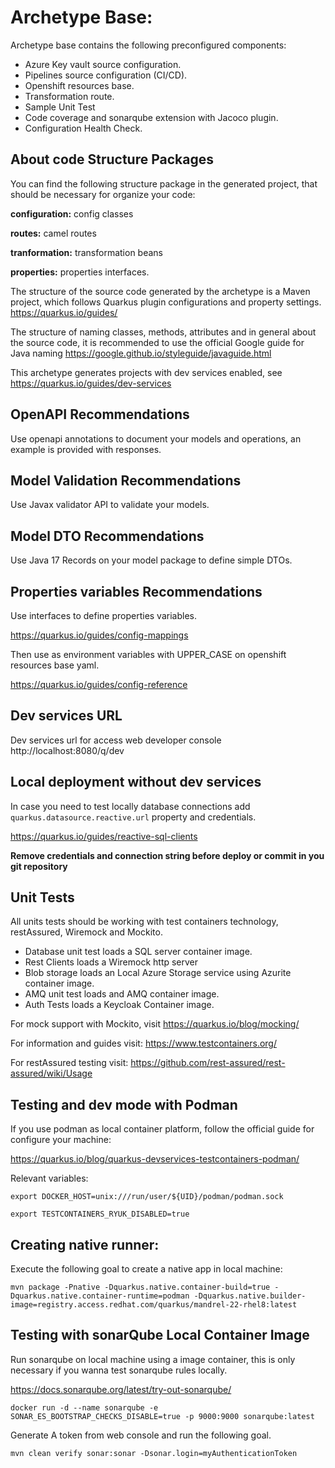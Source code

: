 

# Archetype Base:

Archetype base contains the following preconfigured components:

- Azure Key vault source configuration.
- Pipelines source configuration (CI/CD).
- Openshift resources base.
- Transformation route.
- Sample Unit Test
- Code coverage and sonarqube extension with Jacoco plugin.
- Configuration Health Check.

## About code Structure Packages

You can find the following structure package in the generated project, that should be necessary for organize your code:

**configuration:** config classes

**routes:** camel routes

**tranformation:** transformation beans

**properties:** properties interfaces.

The structure of the source code generated by the archetype is a Maven project, which follows Quarkus plugin configurations and property settings. https://quarkus.io/guides/

The structure of naming classes, methods, attributes and in general about the source code, it is recommended to use the official Google guide for Java naming https://google.github.io/styleguide/javaguide.html

This archetype generates projects with dev services enabled, see https://quarkus.io/guides/dev-services

## OpenAPI Recommendations

Use openapi annotations to document your models and operations, an example is provided with responses.

## Model Validation Recommendations

Use Javax validator API to validate your models.

## Model DTO Recommendations

Use Java 17 Records on your model package to define simple DTOs.

## Properties variables Recommendations

Use interfaces to define properties variables.

https://quarkus.io/guides/config-mappings

Then use as environment variables with UPPER_CASE on openshift resources base yaml.

https://quarkus.io/guides/config-reference

## Dev services URL

Dev services url for access web developer console http://localhost:8080/q/dev

## Local deployment without dev services

In case you need to test locally database connections add `quarkus.datasource.reactive.url` property and credentials.

https://quarkus.io/guides/reactive-sql-clients

**Remove credentials and connection string before deploy or commit in you git repository**

## Unit Tests

All units tests should be working with test containers technology, restAssured, Wiremock and Mockito.

- Database unit test loads a SQL server container image.
- Rest Clients loads a Wiremock http server
- Blob storage loads an Local Azure Storage service using Azurite container image.
- AMQ unit test loads and AMQ container image.
- Auth Tests loads a Keycloak Container image.

For mock support with Mockito, visit https://quarkus.io/blog/mocking/

For information and guides visit: https://www.testcontainers.org/

For restAssured testing visit: https://github.com/rest-assured/rest-assured/wiki/Usage


## Testing and dev mode with Podman

If you use podman as local container platform, follow the official guide for configure your machine:

https://quarkus.io/blog/quarkus-devservices-testcontainers-podman/

Relevant variables:

`export DOCKER_HOST=unix:///run/user/${UID}/podman/podman.sock`

`export TESTCONTAINERS_RYUK_DISABLED=true`

## Creating native runner:

Execute the following goal to create a native app in local machine:

`mvn package -Pnative -Dquarkus.native.container-build=true -Dquarkus.native.container-runtime=podman -Dquarkus.native.builder-image=registry.access.redhat.com/quarkus/mandrel-22-rhel8:latest`

## Testing with sonarQube Local Container Image

Run sonarqube on local machine using a image container, this is only necessary if you wanna test sonarqube rules locally.

https://docs.sonarqube.org/latest/try-out-sonarqube/

`docker run -d --name sonarqube -e SONAR_ES_BOOTSTRAP_CHECKS_DISABLE=true -p 9000:9000 sonarqube:latest`

Generate A token from web console and run the following goal.

`mvn clean verify sonar:sonar -Dsonar.login=myAuthenticationToken`
